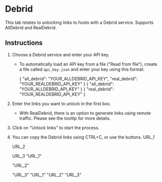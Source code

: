 # Debrid

This tab relates to unlocking links to hosts with a Debrid service.
Supports AllDebrid and RealDebrid.

## Instructions

1. Choose a Debrid service and enter your API key.
    - To automatically load an API key from a file ("Read from file"), create a file called `api_key.json` and enter
      your key using this format:

      <tabs id="Debrid-API-Key-JSON-Format">
      <tab title="All">
         <code-block lang="json">
            {
                "all_debrid": "YOUR_ALLDEBRID_API_KEY",
                "real_debrid": "YOUR_REALDEBRID_API_KEY"
            }
         </code-block>
      </tab>
      <tab title="AllDebrid Only">
         <code-block lang="json">
            {
                "all_debrid": "YOUR_ALLDEBRID_API_KEY"
            }
         </code-block>
      </tab>
      <tab title="RealDebrid Only">
         <code-block lang="json">
            {
                "real_debrid": "YOUR_REALDEBRID_API_KEY"
            }
         </code-block>
      </tab>
      </tabs>

2. Enter the links you want to unlock in the first box.
    - With RealDebrid, there is an option to generate links using remote traffic. Please see the tooltip for more
      details.

3. Click on "Unlock links" to start the process.

4. You can copy the Debrid links using CTRL+C, or use the buttons.
   <tabs id="Copy-Debrid-Links-Format">
      <tab title="Copy">
      URL_1

      URL_2

      URL_3
      </tab>
      <tab title="Copy as \&quot;{URL}\&quot;">
      "URL_1"

      "URL_2"

      "URL_3"
      </tab>
      <tab title="Copy as \&quot;{URL}\&quot; with spaces">
      "URL_1" "URL_2" "URL_3"
      </tab>
      </tabs>